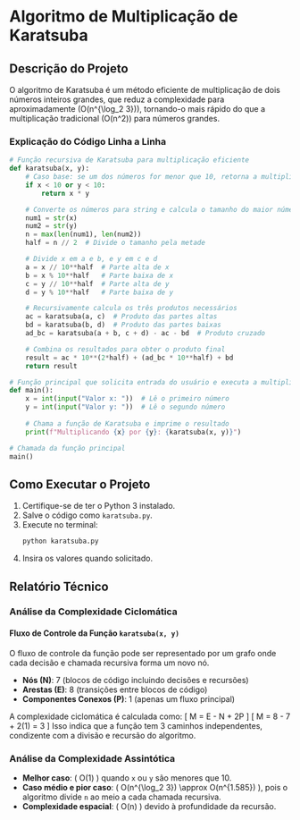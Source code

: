 # Algoritmo de Multiplicação de Karatsuba

## Descrição do Projeto
O algoritmo de Karatsuba é um método eficiente de multiplicação de dois números inteiros grandes, que reduz a complexidade para aproximadamente \(O(n^{\log_2 3})\), tornando-o mais rápido do que a multiplicação tradicional \(O(n^2)\) para números grandes.

### Explicação do Código Linha a Linha
```python
# Função recursiva de Karatsuba para multiplicação eficiente
def karatsuba(x, y):
    # Caso base: se um dos números for menor que 10, retorna a multiplicação direta
    if x < 10 or y < 10:
        return x * y

    # Converte os números para string e calcula o tamanho do maior número
    num1 = str(x)
    num2 = str(y)
    n = max(len(num1), len(num2))
    half = n // 2  # Divide o tamanho pela metade

    # Divide x em a e b, e y em c e d
    a = x // 10**half  # Parte alta de x
    b = x % 10**half   # Parte baixa de x
    c = y // 10**half  # Parte alta de y
    d = y % 10**half   # Parte baixa de y

    # Recursivamente calcula os três produtos necessários
    ac = karatsuba(a, c)  # Produto das partes altas
    bd = karatsuba(b, d)  # Produto das partes baixas
    ad_bc = karatsuba(a + b, c + d) - ac - bd  # Produto cruzado

    # Combina os resultados para obter o produto final
    result = ac * 10**(2*half) + (ad_bc * 10**half) + bd
    return result

# Função principal que solicita entrada do usuário e executa a multiplicação
def main():
    x = int(input("Valor x: "))  # Lê o primeiro número
    y = int(input("Valor y: "))  # Lê o segundo número
    
    # Chama a função de Karatsuba e imprime o resultado
    print(f"Multiplicando {x} por {y}: {karatsuba(x, y)}")

# Chamada da função principal
main()
```

## Como Executar o Projeto
1. Certifique-se de ter o Python 3 instalado.
2. Salve o código como `karatsuba.py`.
3. Execute no terminal:
   ```bash
   python karatsuba.py
   ```
4. Insira os valores quando solicitado.

## Relatório Técnico

### Análise da Complexidade Ciclomática

#### Fluxo de Controle da Função `karatsuba(x, y)`
O fluxo de controle da função pode ser representado por um grafo onde cada decisão e chamada recursiva forma um novo nó.

- **Nós (N)**: 7 (blocos de código incluindo decisões e recursões)
- **Arestas (E)**: 8 (transições entre blocos de código)
- **Componentes Conexos (P)**: 1 (apenas um fluxo principal)

A complexidade ciclomática é calculada como:
\[ M = E - N + 2P \]
\[ M = 8 - 7 + 2(1) = 3 \]
Isso indica que a função tem 3 caminhos independentes, condizente com a divisão e recursão do algoritmo.

### Análise da Complexidade Assintótica
- **Melhor caso**: \( O(1) \) quando `x` ou `y` são menores que 10.
- **Caso médio e pior caso**: \( O(n^{\log_2 3}) \approx O(n^{1.585}) \), pois o algoritmo divide `n` ao meio a cada chamada recursiva.
- **Complexidade espacial**: \( O(n) \) devido à profundidade da recursão.
